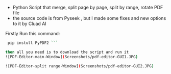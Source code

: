 - Python Script that merge, split page by page, split by range, rotate PDF file
- the source code is from Pyseek , but I made some fixes and new options to it by Cluad AI
  
Firstly Run this command:
```bash
 pip instull PyPDF2 ```

then all you need is to download the script and run it 
![PDF-Editor-main-Window](Screenshots/pdf-editor-GUI1.JPG)

![PDF-Editor-split range-Window](Screenshots/pdf-editor-GUI2.JPG)
